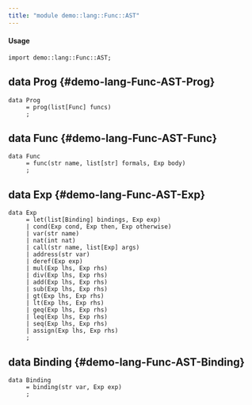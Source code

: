 ```yaml
---
title: "module demo::lang::Func::AST"
---
```


#### Usage

`import demo::lang::Func::AST;`

## data Prog {#demo-lang-Func-AST-Prog}

```rascal
data Prog  
     = prog(list[Func] funcs)
     ;
```

## data Func {#demo-lang-Func-AST-Func}

```rascal
data Func  
     = func(str name, list[str] formals, Exp body)
     ;
```

## data Exp {#demo-lang-Func-AST-Exp}

```rascal
data Exp  
     = let(list[Binding] bindings, Exp exp)
     | cond(Exp cond, Exp then, Exp otherwise)
     | var(str name)
     | nat(int nat)
     | call(str name, list[Exp] args)
     | address(str var)
     | deref(Exp exp)
     | mul(Exp lhs, Exp rhs)
     | div(Exp lhs, Exp rhs)
     | add(Exp lhs, Exp rhs)
     | sub(Exp lhs, Exp rhs)
     | gt(Exp lhs, Exp rhs)
     | lt(Exp lhs, Exp rhs)
     | geq(Exp lhs, Exp rhs)
     | leq(Exp lhs, Exp rhs)
     | seq(Exp lhs, Exp rhs)
     | assign(Exp lhs, Exp rhs)
     ;
```

## data Binding {#demo-lang-Func-AST-Binding}

```rascal
data Binding  
     = binding(str var, Exp exp)
     ;
```

